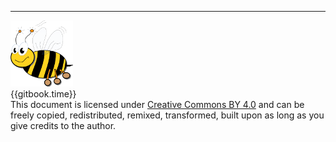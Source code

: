 
---

![Very Simple Control Protocol](./images/logo_100.png "Very Simple Control Protocol")  
{{gitbook.time}}  
This document is licensed under [Creative Commons BY 4.0](https://creativecommons.org/licenses/by/4.0/) and can be freely copied, redistributed, remixed, transformed, built upon as long as you give credits to the author.